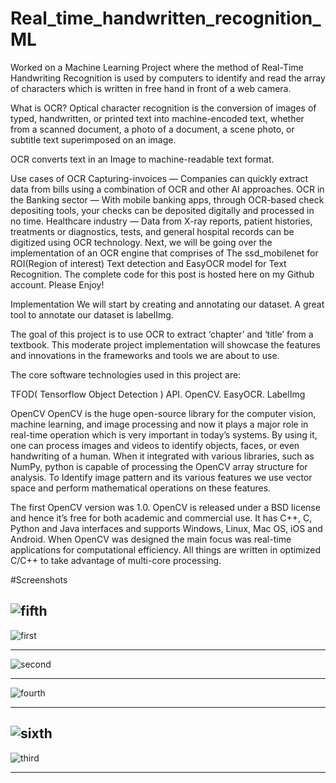 # Real_time_handwritten_recognition_ML
Worked on a Machine Learning Project where the method of Real-Time Handwriting Recognition is used by computers to identify and read the array
of characters which is written in free hand in front of a web camera.


What is OCR?
Optical character recognition is the conversion of images of typed, handwritten, or printed text into machine-encoded text, whether from a scanned document, a photo of a document, a scene photo, or subtitle text superimposed on an image.

OCR converts text in an Image to machine-readable text format.

Use cases of OCR
Capturing-invoices — Companies can quickly extract data from bills using a combination of OCR and other AI approaches.
OCR in the Banking sector — With mobile banking apps, through OCR-based check depositing tools, your checks can be deposited digitally and processed in no time.
Healthcare industry — Data from X-ray reports, patient histories, treatments or diagnostics, tests, and general hospital records can be digitized using OCR technology.
Next, we will be going over the implementation of an OCR engine that comprises of The ssd_mobilenet for ROI(Region of interest) Text detection and EasyOCR model for Text Recognition. The complete code for this post is hosted here on my Github account. Please Enjoy!

Implementation
We will start by creating and annotating our dataset. A great tool to annotate our dataset is labelImg.

The goal of this project is to use OCR to extract ‘chapter’ and ‘title’ from a textbook. This moderate project implementation will showcase the features and innovations in the frameworks and tools we are about to use.

The core software technologies used in this project are:

TFOD( Tensorflow Object Detection ) API.
OpenCV.
EasyOCR.
LabelImg

OpenCV
OpenCV is the huge open-source library for the computer vision, machine learning, and image processing and now it plays a major role in real-time operation which is very important in today’s systems. By using it, one can process images and videos to identify objects, faces, or even handwriting of a human. When it integrated with various libraries, such as NumPy, python is capable of processing the OpenCV array structure for analysis. To Identify image pattern and its various features we use vector space and perform mathematical operations on these features. 

The first OpenCV version was 1.0. OpenCV is released under a BSD license and hence it’s free for both academic and commercial use. It has C++, C, Python and Java interfaces and supports Windows, Linux, Mac OS, iOS and Android. When OpenCV was designed the main focus was real-time applications for computational efficiency. All things are written in optimized C/C++ to take advantage of multi-core processing. 








































#Screenshots



![fifth](https://github.com/singh-hub1/Real_time_handwritten_recognition_ML/assets/63784168/727b2dff-ea05-4aef-8e1b-54ac8e795df8)
---------------------------------------------------------------------------------------------------------------------------------------------------------------------------------------------------------------





![first](https://github.com/singh-hub1/Real_time_handwritten_recognition_ML/assets/63784168/8d936f8c-6cdb-47c6-b6fd-810722f0c7bf)

---------------------------------------------------------------------------------------------------------------------------------------------------------------------------------------------------------------






![second](https://github.com/singh-hub1/Real_time_handwritten_recognition_ML/assets/63784168/19f58bc4-7548-49a3-9baa-bc9065f80e47)

---------------------------------------------------------------------------------------------------------------------------------------------------------------------------------------------------------------







![fourth](https://github.com/singh-hub1/Real_time_handwritten_recognition_ML/assets/63784168/e0c08504-0622-4f6e-9ba9-3b560511f532)

---------------------------------------------------------------------------------------------------------------------------------------------------------------------------------------------------------------




![sixth](https://github.com/singh-hub1/Real_time_handwritten_recognition_ML/assets/63784168/e3967131-6a05-48ad-82e3-3c4331be048a)
---------------------------------------------------------------------------------------------------------------------------------------------------------------------------------------------------------------





![third](https://github.com/singh-hub1/Real_time_handwritten_recognition_ML/assets/63784168/cb4adfa3-1f28-46b2-abaa-d944df96bc01)

---------------------------------------------------------------------------------------------------------------------------------------------------------------------------------------------------------------



